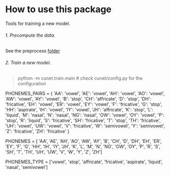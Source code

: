 # How to use this package

Tools for training a new model.

###### 1. Precompute the data.

See the preprocess [folder](https://github.com/gabolsgabs/cunet/tree/master/cunet/preprocess)

###### 2. Train a new model.

> python -m cunet.train.main        # check cunet/config.py for the configuration


PHONEMES_PAIRS = {
    'AA': 'vowel', 'AE': 'vowel', 'AH': 'vowel', 'AO': 'vowel', 'AW': 'vowel',
    'AY': 'vowel', 'B': 'stop', 'CH': 'affricate', 'D': 'stop',
    'DH': 'fricative', 'EH': 'vowel', 'ER': 'vowel', 'EY': 'vowel',
    'F': 'fricative', 'G': 'stop', 'HH': 'aspirate', 'IH': 'vowel',
    'IY': 'vowel', 'JH': 'affricate', 'K': 'stop', 'L': 'liquid', 'M': 'nasal',
    'N': 'nasal', 'NG': 'nasal', 'OW': 'vowel', 'OY': 'vowel', 'P': 'stop',
    'R': 'liquid', 'S': 'fricative', 'SH': 'fricative', 'T': 'stop',
    'TH': 'fricative', 'UH': 'vowel', 'UW': 'vowel', 'V': 'fricative',
    'W': 'semivowel', 'Y': 'semivowel', 'Z': 'fricative', 'ZH': 'fricative'
}

PHONEMES = [
    'AA', 'AE', 'AH', 'AO', 'AW', 'AY', 'B', 'CH', 'D', 'DH', 'EH', 'ER', 'EY',
    'F', 'G', 'HH', 'IH', 'IY', 'JH', 'K', 'L', 'M', 'N', 'NG', 'OW', 'OY',
    'P', 'R', 'S', 'SH', 'T', 'TH', 'UH', 'UW', 'V', 'W', 'Y', 'Z', 'ZH']


PHONEMES_TYPE = ['vowel', 'stop', 'affricate', 'fricative', 'aspirate',
                 'liquid', 'nasal', 'semivowel']
